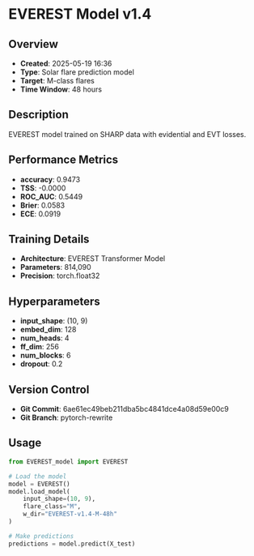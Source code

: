 # EVEREST Model v1.4

## Overview
- **Created**: 2025-05-19 16:36
- **Type**: Solar flare prediction model
- **Target**: M-class flares
- **Time Window**: 48 hours

## Description
EVEREST model trained on SHARP data with evidential and EVT losses.

## Performance Metrics
- **accuracy**: 0.9473
- **TSS**: -0.0000
- **ROC_AUC**: 0.5449
- **Brier**: 0.0583
- **ECE**: 0.0919


## Training Details
- **Architecture**: EVEREST Transformer Model
- **Parameters**: 814,090
- **Precision**: torch.float32

## Hyperparameters
- **input_shape**: (10, 9)
- **embed_dim**: 128
- **num_heads**: 4
- **ff_dim**: 256
- **num_blocks**: 6
- **dropout**: 0.2

## Version Control
- **Git Commit**: 6ae61ec49beb211dba5bc4841dce4a08d59e00c9
- **Git Branch**: pytorch-rewrite

## Usage
```python
from EVEREST_model import EVEREST

# Load the model
model = EVEREST()
model.load_model(
    input_shape=(10, 9),
    flare_class="M",
    w_dir="EVEREST-v1.4-M-48h"
)

# Make predictions
predictions = model.predict(X_test)
```
